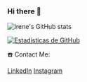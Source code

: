 ### Hi there 👋

![Irene's GitHub stats](https://github-readme-stats.vercel.app/api?username=irenelopez30&show_icons=true&theme=transparent)

[![Estadísticas de GitHub](https://img.shields.io/badge/GitHub-Estad%C3%ADsticas-brightgreen)](https://github.com/irenelopez30)


☎️ Contact Me:

[LinkedIn](https://www.linkedin.com/in/irene-l%C3%B3pez-8b9992252/)
[Instagram](https://www.instagram.com/irene_lopez_30)

